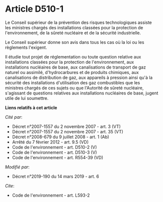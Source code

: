 # Article D510-1

Le Conseil supérieur de la prévention des risques technologiques assiste les ministres chargés des installations classées
pour la protection de l'environnement, de la sûreté nucléaire et de la sécurité industrielle.

Le Conseil supérieur donne son avis dans tous les cas où la loi ou les règlements l'exigent.

Il étudie tout projet de réglementation ou toute question relative aux installations classées pour la protection de
l'environnement, aux installations nucléaires de base, aux canalisations de transport de gaz naturel ou assimilé,
d'hydrocarbures et de produits chimiques, aux canalisations de distribution de gaz, aux appareils à pression ainsi qu'à la
sécurité des installations d'utilisation des gaz combustibles que les ministres chargés de ces sujets ou que l'Autorité de
sûreté nucléaire, s'agissant de questions relatives aux installations nucléaires de base, jugent utile de lui soumettre.

**Liens relatifs à cet article**

_Cité par_:

  - Décret n°2007-1557 du 2 novembre 2007 - art. 3 (VT)
  - Décret n°2007-1557 du 2 novembre 2007 - art. 35 (VT)
  - Décret n°2008-679 du 9 juillet 2008 - art. 1 (Ab)
  - Arrêté du 7 février 2012 - art. 9.5 (VD)
  - Code de l'environnement - art. D510-2 (V)
  - Code de l'environnement - art. D510-3 (V)
  - Code de l'environnement - art. R554-39 (VD)

_Modifié par_:

  - Décret n°2019-190 du 14 mars 2019 - art. 6

_Cite_:

  - Code de l'environnement - art. L593-2
